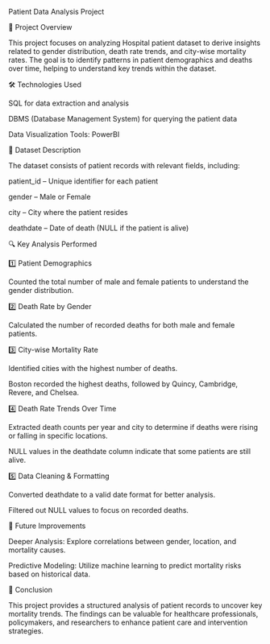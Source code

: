 Patient Data Analysis Project

📌 Project Overview

This project focuses on analyzing Hospital patient dataset to derive insights related to gender distribution, death rate trends, and city-wise mortality rates. The goal is to identify patterns in patient demographics and deaths over time, helping to understand key trends within the dataset.

🛠 Technologies Used

SQL for data extraction and analysis

DBMS (Database Management System) for querying the patient data

Data Visualization Tools: PowerBI 

📂 Dataset Description

The dataset consists of patient records with relevant fields, including:

patient_id – Unique identifier for each patient

gender – Male or Female

city – City where the patient resides

deathdate – Date of death (NULL if the patient is alive)

🔍 Key Analysis Performed

1️⃣ Patient Demographics

Counted the total number of male and female patients to understand the gender distribution.

2️⃣ Death Rate by Gender

Calculated the number of recorded deaths for both male and female patients.

3️⃣ City-wise Mortality Rate

Identified cities with the highest number of deaths.

Boston recorded the highest deaths, followed by Quincy, Cambridge, Revere, and Chelsea.

4️⃣ Death Rate Trends Over Time

Extracted death counts per year and city to determine if deaths were rising or falling in specific locations.

NULL values in the deathdate column indicate that some patients are still alive.

5️⃣ Data Cleaning & Formatting

Converted deathdate to a valid date format for better analysis.

Filtered out NULL values to focus on recorded deaths.


🔮 Future Improvements

Deeper Analysis: Explore correlations between gender, location, and mortality causes.

Predictive Modeling: Utilize machine learning to predict mortality risks based on historical data.

📄 Conclusion

This project provides a structured analysis of patient records to uncover key mortality trends. The findings can be valuable for healthcare professionals, policymakers, and researchers to enhance patient care and intervention strategies.